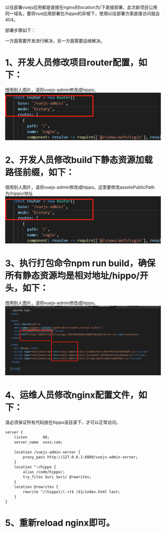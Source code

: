以往部署vuejs应用都是直接在nginx的location为/下直接部署，此次新项目公用同一域名，要将vue应用部署在/hippo的非根下，使用以往部署方案直接访问就会404。  

部署步骤如下：  

一方面需要开发进行解决，另一方面需要运维解决。  

# 1、开发人员修改项目router配置，如下：
借用别人图片，请将vuejs-admin修改成hippo。    
![图片alt](https://github.com/MorningBorn/Document/blob/master/images/1.png?raw=true)
# 2、开发人员修改build下静态资源加载路径前缀，如下：
借用别人图片，请将vuejs-admin修改成hippo。这里要修改assetsPublicPath为/hippo/地址  
![图片alt](https://github.com/MorningBorn/Document/blob/master/images/1.png?raw=true)


# 3、执行打包命令npm run build，确保所有静态资源均是相对地址/hippo/开头，如下：
借用别人图片，请将vuejs-admin修改成hippo。  
![图片alt](https://github.com/MorningBorn/Document/blob/master/images/3.png?raw=true)


# 4、运维人员修改nginx配置文件，如下：

请必须保证所有代码放在hippo该目录下，才可以正常访问。
```
server {
    listen       80;
    server_name  xxxx.com;
 
    location /vuejs-admin-server {
        proxy_pass http://127.0.0.1:8080/vuejs-admin-server;
    }
    location ^~/hippo {
        alias /code/hippo/;
        try_files $uri $uri/ @rewrites;
    }
    location @rewrites {
        rewrite ^/(hippo)/(.+)$ /$1/index.html last;
    }
}
```
# 5、重新reload nginx即可。
